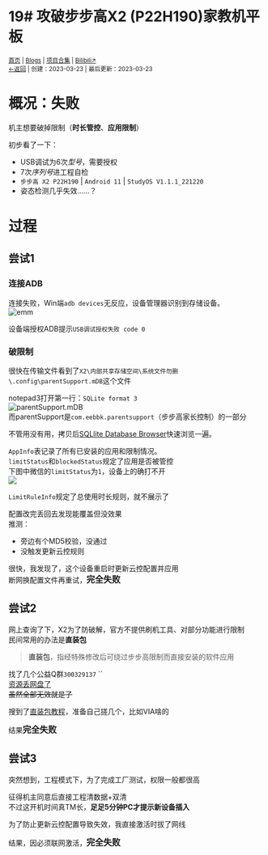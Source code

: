 # 19# 攻破步步高X2 (P22H190)家教机平板
<small><a href="/">首页</a> | <a href="/blogs">Blogs</a> | <a href="/Project">项目合集</a> | <a href="https://space.bilibili.com/1987247870">Bilibili↗</a><br><a href="../">←返回</a> |
 创建：2023-03-23 | 最后更新：2023-03-23</small><br>

# 概况：失败
机主想要破掉限制（**时长管控**、**应用限制**）<br>

初步看了一下：
* USB调试为6次*型号*，需要授权
* 7次*序列号*进工程自检
* `步步高 X2 P22H190` | `Android 11` | `StudyOS V1.1.1_221220`
* 姿态检测几乎失效……？

# 过程
## 尝试1
### 连接ADB
连接失败，Win端`adb devices`无反应，设备管理器识别到存储设备。<br>
![](https://s1.ax1x.com/2023/03/23/pp0ECyq.png "emm")<br>

设备端授权ADB提示`USB调试授权失败 code 0`<br>

### 破限制
很快在传输文件看到了`X2\内部共享存储空间\系统文件勿删\.config\parentSupport.mDB`这个文件<br>

notepad3打开第一行：`SQLite format 3`<br>
![](https://s1.ax1x.com/2023/03/23/pp0EOj1.png "parentSupport.mDB")<br>
而parentSupport是`com.eebbk.parentsupport`（步步高家长控制）的一部分<br>

不管用没有用，拷贝后[SQLlite Database Browser](https://github.com/sqlitebrowser/sqlitebrowser/)快速浏览一遍。<br>

`AppInfo`表记录了所有已安装的应用和限制情况。<br>
`limitStatus`和`blockedStatus`规定了应用是否被管控<br>
下图中微信的`limitStatus`为`1`，设备上的确打不开<br>
![](https://s1.ax1x.com/2023/03/23/pp0ZCZV.png)

`LimitRuleInfo`规定了总使用时长规则，就不展示了

配置改完丢回去发现能覆盖但没效果<br>
推测：
* 旁边有个MD5校验，没通过
* 没触发更新云控规则

很快，我发现了，这个设备重启时更新云控配置并应用<br>
断网换配置文件再重试，<big><b>完全失败</b></big>

## 尝试2
网上查询了下，X2为了防破解，官方不提供刷机工具、对部分功能进行限制<br>
民间常用的办法是**直装包**<br>

> **直装包**，指经特殊修改后可绕过步步高限制而直接安装的软件应用

找了几个公益Q群`300329137` ``<br>
[资源丢网盘了](https://pan.huang1111.cn/s/L3NmI6?path=%2Fblog%2319)<br>
~~虽然全部无效就是了~~

搜到了[直装包教程](https://www.bilibili.com/video/BV1ea411V7mQ/)，准备自己搓几个，比如VIA啥的

结果<big><b>完全失败</b></big>
## 尝试3
突然想到，工程模式下，为了完成工厂测试，权限一般都很高

征得机主同意后直接工程清数据+双清<br>
不过这开机时间真TM长，**足足5分钟PC才提示新设备插入**

为了防止更新云控配置导致失效，我直接激活时拔了网线

结果，因必须联网激活，<big><b>完全失败</b></big>